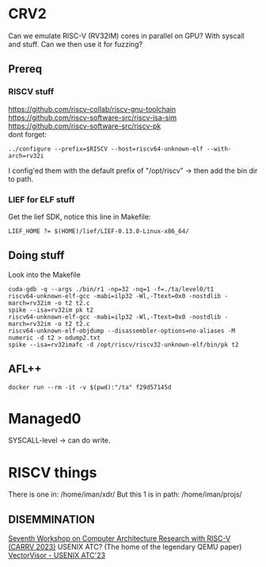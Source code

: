 # CRV2
Can we emulate RISC-V (RV32IM) cores in parallel on GPU? With syscall and stuff. Can we then use it for fuzzing?
## Prereq
### RISCV stuff
https://github.com/riscv-collab/riscv-gnu-toolchain </br>
https://github.com/riscv-software-src/riscv-isa-sim </br>
https://github.com/riscv-software-src/riscv-pk </br>
dont forget:
```
../configure --prefix=$RISCV --host=riscv64-unknown-elf --with-arch=rv32i
```
I config'ed them with the default prefix of "/opt/riscv" -> then add the bin dir to path.
### LIEF for ELF stuff
Get the lief SDK, notice this line in Makefile:
```
LIEF_HOME ?= $(HOME)/lief/LIEF-0.13.0-Linux-x86_64/
```
## Doing stuff
Look into the Makefile

```
cuda-gdb -q --args ./bin/r1 -np=32 -nq=1 -f=./ta/level0/t1
riscv64-unknown-elf-gcc -mabi=ilp32 -Wl,-Ttext=0x0 -nostdlib -march=rv32im -o t2 t2.c
spike --isa=rv32im pk t2
riscv64-unknown-elf-gcc -mabi=ilp32 -Wl,-Ttext=0x0 -nostdlib -march=rv32im -o t2 t2.c
riscv64-unknown-elf-objdump --disassembler-options=no-aliases -M numeric -d t2 > odump2.txt
spike --isa=rv32imafc -d /opt/riscv/riscv32-unknown-elf/bin/pk t2
```

## AFL++
```
docker run --rm -it -v $(pwd):"/ta" f29d57145d
```

# Managed0
SYSCALL-level -> can do write. 

# RISCV things
There is one in:
/home/iman/xdr/
But this 1 is in path:
/home/iman/projs/

## DISEMMINATION
[Seventh Workshop on Computer Architecture Research with RISC-V (CARRV 2023)](https://carrv.github.io/2023/)
USENIX ATC? (The home of the legendary QEMU paper)
[VectorVisor - USENIX ATC'23](https://www.usenix.org/conference/atc23/presentation/ginzburg)
